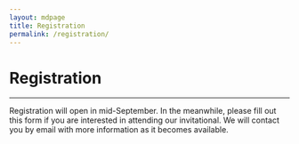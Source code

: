 ```yaml
---
layout: mdpage
title: Registration
permalink: /registration/
---
```


# Registration
<hr>

Registration will open in mid-September. In the meanwhile, please fill out
this form if you are interested in attending our invitational. We will contact
you by email with more information as it becomes available.
